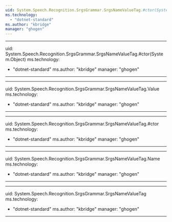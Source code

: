 ```yaml
---
uid: System.Speech.Recognition.SrgsGrammar.SrgsNameValueTag.#ctor(System.String,System.Object)
ms.technology: 
  - "dotnet-standard"
ms.author: "kbridge"
manager: "ghogen"
---
```


---
uid: System.Speech.Recognition.SrgsGrammar.SrgsNameValueTag.#ctor(System.Object)
ms.technology: 
  - "dotnet-standard"
ms.author: "kbridge"
manager: "ghogen"
---

---
uid: System.Speech.Recognition.SrgsGrammar.SrgsNameValueTag.Value
ms.technology: 
  - "dotnet-standard"
ms.author: "kbridge"
manager: "ghogen"
---

---
uid: System.Speech.Recognition.SrgsGrammar.SrgsNameValueTag.#ctor
ms.technology: 
  - "dotnet-standard"
ms.author: "kbridge"
manager: "ghogen"
---

---
uid: System.Speech.Recognition.SrgsGrammar.SrgsNameValueTag.Name
ms.technology: 
  - "dotnet-standard"
ms.author: "kbridge"
manager: "ghogen"
---

---
uid: System.Speech.Recognition.SrgsGrammar.SrgsNameValueTag
ms.technology: 
  - "dotnet-standard"
ms.author: "kbridge"
manager: "ghogen"
---
